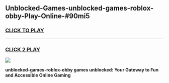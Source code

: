 
## Unblocked-Games-unblocked-games-roblox-obby-Play-Online-#90mi5
<h3>
<a href="https://premium.freeplayer.one?title=unblocked-games-roblox-obby&ref=27F">CLICK TO PLAY</a></h3>
<hr>

<h3>
<a href="https://premium.freeplayer.one?title=unblocked-games-roblox-obby&ref=27F">CLICK 2 PLAY</a>
  
</h3>

<a href="https://premium.freeplayer.one?title=unblocked-games-roblox-obby&ref=27F"><img src="https://clearcache.store/games.png"></a>


**unblocked-games-roblox-obby games unblocked: Your Gateway to Fun and Accessible Online Gaming**
